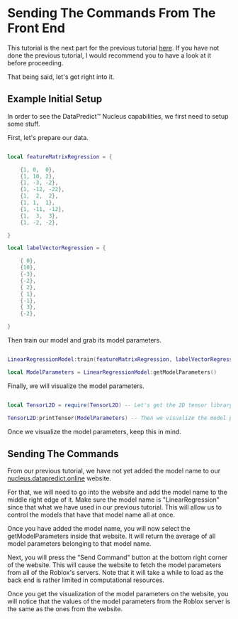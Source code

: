 # Sending The Commands From The Front End

This tutorial is the next part for the previous tutorial [here](SettingUpTheCodesForTheRobloxServer.md). If you have not done the previous tutorial, I would recommend you to have a look at it before proceeding.

That being said, let's get right into it.

## Example Initial Setup

In order to see the DataPredict™ Nucleus capabilities, we first need to setup some stuff.

First, let's prepare our data.

```lua

local featureMatrixRegression = {

	{1, 0,  0},
	{1, 10, 2},
	{1, -3, -2},
	{1, -12, -22},
	{1,  2,  2},
	{1, 1,  1},
	{1, -11, -12},
	{1,  3,  3},
	{1, -2, -2},

}

local labelVectorRegression = {

	{ 0},
	{10},
	{-3},
	{-2},
	{ 2},
	{ 1},
	{-1},
	{ 3},
	{-2},

}

```

Then train our model and grab its model parameters.

```lua

LinearRegressionModel:train(featureMatrixRegression, labelVectorRegression)

local ModelParameters = LinearRegressionModel:getModelParameters()

```

Finally, we will visualize the model parameters.

```lua

local TensorL2D = require(TensorL2D) -- Let's get the 2D tensor library.

TensorL2D:printTensor(ModelParameters) -- Then we visualize the model parameters.

```

Once we visualize the model parameters, keep this in mind.

## Sending The Commands

From our previous tutorial, we have not yet added the model name to our [nucleus.datapredict.online](https://nucleus.datapredict.online) website.

For that, we will need to go into the website and add the model name to the middle right edge of it. Make sure the model name is "LinearRegression" since that what we have used in our previous tutorial. This will allow us to control the models that have that model name all at once.

Once you have added the model name, you will now select the getModelParameters inside that website. It will return the average of all model parameters belonging to that model name.

Next, you will press the "Send Command" button at the bottom right corner of the website. This will cause the website to fetch the model parameters from all of the Roblox's servers. Note that it will take a while to load as the back end is rather limited in computational resources.

Once you get the visualization of the model parameters on the website, you will notice that the values of the model parameters from the Roblox server is the same as the ones from the website.

